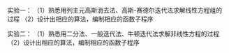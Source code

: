 实验一：
（1）熟悉用列主元高斯消去法、高斯-赛德尔迭代法求解线性方程组的过程
（2）设计出相应的算法，编制相应的函数子程序

实验二：
（1）熟悉用二分法、一般迭代法、牛顿迭代法求解非线性方程的过程
（2）设计出相应的算法，编制相应的函数子程序
